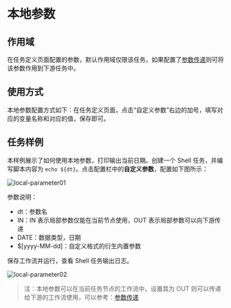 # 本地参数

## 作用域

在任务定义页面配置的参数，默认作用域仅限该任务，如果配置了[参数传递](context.md)则可将该参数作用到下游任务中。

## 使用方式

本地参数配置方式如下：在任务定义页面，点击“自定义参数”右边的加号，填写对应的变量名称和对应的值，保存即可。

## 任务样例

本样例展示了如何使用本地参数，打印输出当前日期。创建一个 Shell 任务，并编写脚本内容为 `echo ${dt}`。点击配置栏中的**自定义参数**，配置如下图所示：

![local-parameter01](/img/new_ui/dev/parameter/local_parameter01.png)

参数说明：

- dt：参数名
- IN：IN 表示局部参数仅能在当前节点使用，OUT 表示局部参数可以向下游传递
- DATE：数据类型，日期
- $[yyyy-MM-dd]：自定义格式的衍生内置参数

保存工作流并运行，查看 Shell 任务输出日志。

![local-parameter02](/img/new_ui/dev/parameter/local_parameter02.png)

> 注：本地参数可以在当前任务节点的工作流中，设置其为 OUT 则可以传递给下游的工作流使用，可以参考：[参数传递](context.md)

